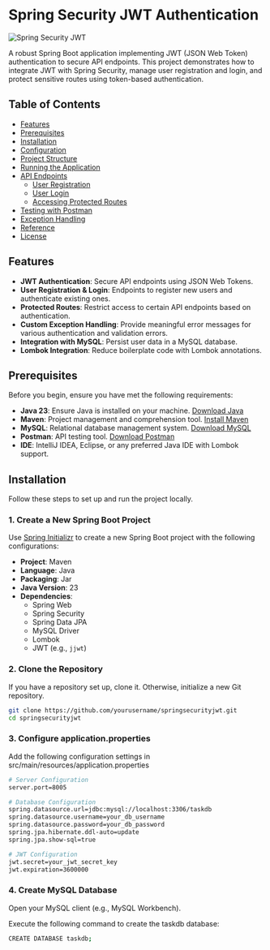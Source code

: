 # Spring Security JWT Authentication

![Spring Security JWT](https://img.shields.io/badge/Spring%20Security-JWT-6DB33F?logo=spring&logoColor=white)

A robust Spring Boot application implementing JWT (JSON Web Token) authentication to secure API endpoints. This project demonstrates how to integrate JWT with Spring Security, manage user registration and login, and protect sensitive routes using token-based authentication.

## Table of Contents

- [Features](#features)
- [Prerequisites](#prerequisites)
- [Installation](#installation)
- [Configuration](#configuration)
- [Project Structure](#project-structure)
- [Running the Application](#running-the-application)
- [API Endpoints](#api-endpoints)
    - [User Registration](#user-registration)
    - [User Login](#user-login)
    - [Accessing Protected Routes](#accessing-protected-routes)
- [Testing with Postman](#testing-with-postman)
- [Exception Handling](#exception-handling)
- [Reference](#reference)
- [License](#license)

## Features

- **JWT Authentication**: Secure API endpoints using JSON Web Tokens.
- **User Registration & Login**: Endpoints to register new users and authenticate existing ones.
- **Protected Routes**: Restrict access to certain API endpoints based on authentication.
- **Custom Exception Handling**: Provide meaningful error messages for various authentication and validation errors.
- **Integration with MySQL**: Persist user data in a MySQL database.
- **Lombok Integration**: Reduce boilerplate code with Lombok annotations.

## Prerequisites

Before you begin, ensure you have met the following requirements:

- **Java 23**: Ensure Java is installed on your machine. [Download Java](https://www.oracle.com/java/technologies/javase/jdk23-downloads.html)
- **Maven**: Project management and comprehension tool. [Install Maven](https://maven.apache.org/install.html)
- **MySQL**: Relational database management system. [Download MySQL](https://dev.mysql.com/downloads/mysql/)
- **Postman**: API testing tool. [Download Postman](https://www.postman.com/downloads/)
- **IDE**: IntelliJ IDEA, Eclipse, or any preferred Java IDE with Lombok support.

## Installation

Follow these steps to set up and run the project locally.

### 1. Create a New Spring Boot Project

Use [Spring Initializr](https://start.spring.io/) to create a new Spring Boot project with the following configurations:

- **Project**: Maven
- **Language**: Java
- **Packaging**: Jar
- **Java Version**: 23
- **Dependencies**:
    - Spring Web
    - Spring Security
    - Spring Data JPA
    - MySQL Driver
    - Lombok
    - JWT (e.g., `jjwt`)

### 2. Clone the Repository

If you have a repository set up, clone it. Otherwise, initialize a new Git repository.

```bash
git clone https://github.com/yourusername/springsecurityjwt.git
cd springsecurityjwt
```
### 3. Configure application.properties
Add the following configuration settings in src/main/resources/application.properties
```bash
# Server Configuration
server.port=8005

# Database Configuration
spring.datasource.url=jdbc:mysql://localhost:3306/taskdb
spring.datasource.username=your_db_username
spring.datasource.password=your_db_password
spring.jpa.hibernate.ddl-auto=update
spring.jpa.show-sql=true

# JWT Configuration
jwt.secret=your_jwt_secret_key
jwt.expiration=3600000

```
### 4. Create MySQL Database
Open your MySQL client (e.g., MySQL Workbench).

Execute the following command to create the taskdb database:
```bash
CREATE DATABASE taskdb;
```